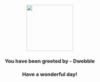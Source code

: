 <p align="center">
    <img src="https://raw.githubusercontent.com/PokeAPI/sprites/master/sprites/pokemon/557.png" width="150" height="150">
</p>
<h3 align="center">You have been greeted by - <b>Dwebble</b></h3>
<h3 align="center">Have a wonderful day!</h3>

